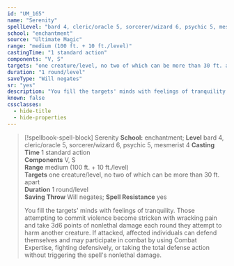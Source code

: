 ```yaml
---
id: "UM_165"
name: "Serenity"
spellLevel: "bard 4, cleric/oracle 5, sorcerer/wizard 6, psychic 5, mesmerist 4"
school: "enchantment"
source: "Ultimate Magic"
range: "medium (100 ft. + 10 ft./level)"
castingTime: "1 standard action"
components: "V, S"
targets: "one creature/level, no two of which can be more than 30 ft. apart"
duration: "1 round/level"
saveType: "Will negates"
sr: "yes"
description: "You fill the targets' minds with feelings of tranquility. Those attempting to commit violence become stricken with wracking pain and take 3d6 points of nonlethal damage each round they attempt to harm another creature. If attacked, affected individuals can defend themselves and may participate in combat by using Combat Expertise, fighting defensively, or taking the total defense action without triggering the spell's nonlethal damage."
known: false
cssclasses:
  - hide-title
  - hide-properties
---
```


> [!spellbook-spell-block] Serenity
> **School:** enchantment; **Level** bard 4, cleric/oracle 5, sorcerer/wizard 6, psychic 5, mesmerist 4
> **Casting Time** 1 standard action  
> **Components** V, S  
> **Range** medium (100 ft. + 10 ft./level)  
> **Targets** one creature/level, no two of which can be more than 30 ft. apart  
> **Duration** 1 round/level  
> **Saving Throw** Will negates; **Spell Resistance** yes
> 
> You fill the targets' minds with feelings of tranquility. Those attempting to commit violence become stricken with wracking pain and take 3d6 points of nonlethal damage each round they attempt to harm another creature. If attacked, affected individuals can defend themselves and may participate in combat by using Combat Expertise, fighting defensively, or taking the total defense action without triggering the spell's nonlethal damage.